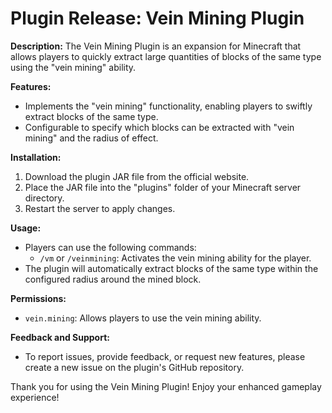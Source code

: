 # Plugin Release: Vein Mining Plugin

**Description:**
The Vein Mining Plugin is an expansion for Minecraft that allows players to quickly extract large quantities of blocks of the same type using the "vein mining" ability.

**Features:**
- Implements the "vein mining" functionality, enabling players to swiftly extract blocks of the same type.
- Configurable to specify which blocks can be extracted with "vein mining" and the radius of effect.

**Installation:**
1. Download the plugin JAR file from the official website.
2. Place the JAR file into the "plugins" folder of your Minecraft server directory.
3. Restart the server to apply changes.

**Usage:**
- Players can use the following commands:
  - `/vm` or `/veinmining`: Activates the vein mining ability for the player.
- The plugin will automatically extract blocks of the same type within the configured radius around the mined block.

**Permissions:**
- `vein.mining`: Allows players to use the vein mining ability.

**Feedback and Support:**
- To report issues, provide feedback, or request new features, please create a new issue on the plugin's GitHub repository.

Thank you for using the Vein Mining Plugin! Enjoy your enhanced gameplay experience!
